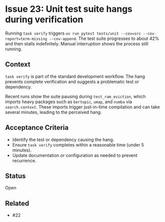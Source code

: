 # Issue 23: Unit test suite hangs during verification

Running `task verify` triggers `uv run pytest tests/unit --cov=src --cov-report=term-missing --cov-append`.
The test suite progresses to about 42% and then stalls indefinitely. Manual interruption shows the process still running.

## Context
`task verify` is part of the standard development workflow. The hang prevents complete verification and suggests a problematic test or dependency.

Recent runs show the suite pausing during `test_ram_eviction`, which imports
heavy packages such as `bertopic`, `umap`, and `numba` via `search.context`.
These imports trigger just-in-time compilation and can take several minutes,
leading to the perceived hang.

## Acceptance Criteria
- Identify the test or dependency causing the hang.
- Ensure `task verify` completes within a reasonable time (under 5 minutes).
- Update documentation or configuration as needed to prevent recurrence.

## Status
Open

## Related
- #22
